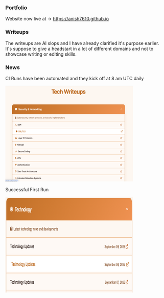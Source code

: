 ### Portfolio

Website now live at -> https://anish7610.github.io

### Writeups

The writeups are AI slops and I have already clarified it's purpose earlier. It's suppose to give a headstart
in a lot of different domains and not to showcase writing or editing skills.

### News

CI Runs have been automated and they kick off at 8 am UTC daily

<img src="writeups.png" alt="Writeups" width="400" height="300">

Successful First Run

<img src="news.png" alt="News" width="400" height="300">
